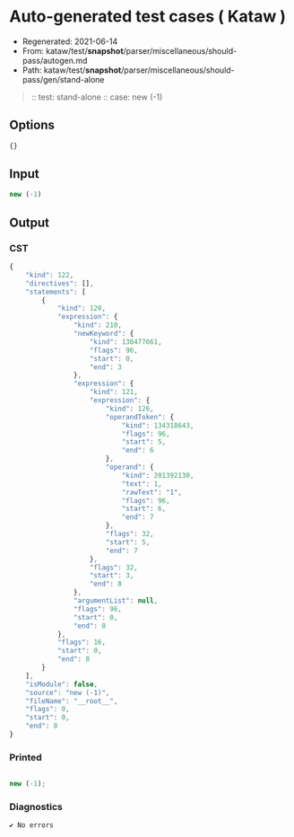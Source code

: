 # Auto-generated test cases ( Kataw )
- Regenerated: 2021-06-14
- From: kataw/test/__snapshot__/parser/miscellaneous/should-pass/autogen.md
- Path: kataw/test/__snapshot__/parser/miscellaneous/should-pass/gen/stand-alone
> :: test: stand-alone
> :: case: new (-1)
## Options

`````js
{}
`````
## Input

`````js
new (-1)
`````
## Output

### CST

```javascript
{
    "kind": 122,
    "directives": [],
    "statements": [
        {
            "kind": 120,
            "expression": {
                "kind": 210,
                "newKeyword": {
                    "kind": 138477661,
                    "flags": 96,
                    "start": 0,
                    "end": 3
                },
                "expression": {
                    "kind": 121,
                    "expression": {
                        "kind": 126,
                        "operandToken": {
                            "kind": 134318643,
                            "flags": 96,
                            "start": 5,
                            "end": 6
                        },
                        "operand": {
                            "kind": 201392130,
                            "text": 1,
                            "rawText": "1",
                            "flags": 96,
                            "start": 6,
                            "end": 7
                        },
                        "flags": 32,
                        "start": 5,
                        "end": 7
                    },
                    "flags": 32,
                    "start": 3,
                    "end": 8
                },
                "argumentList": null,
                "flags": 96,
                "start": 0,
                "end": 8
            },
            "flags": 16,
            "start": 0,
            "end": 8
        }
    ],
    "isModule": false,
    "source": "new (-1)",
    "fileName": "__root__",
    "flags": 0,
    "start": 0,
    "end": 8
}
```

### Printed

```javascript

new (-1);

```

### Diagnostics

```javascript
✔ No errors
```

